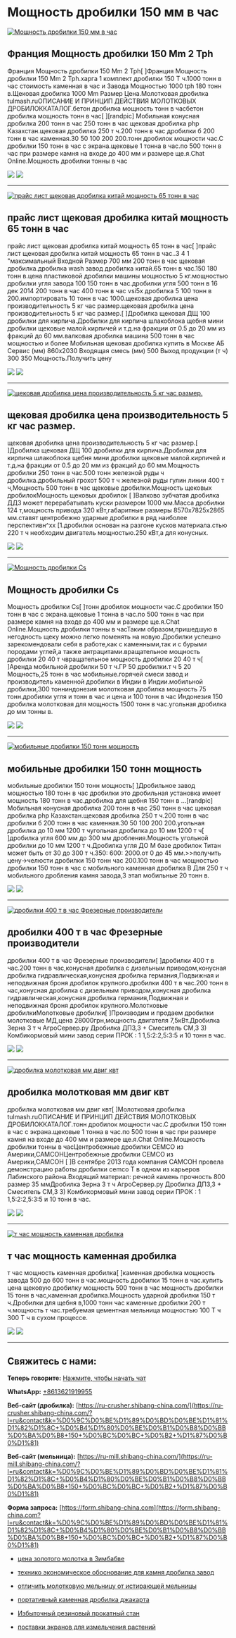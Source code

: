 # Мощность дробилки 150 мм в час

<a href="https://swt.shibang-china.com/?l=ru&img&k=%D0%9C%D0%BE%D1%89%D0%BD%D0%BE%D1%81%D1%82%D1%8C+%D0%B4%D1%80%D0%BE%D0%B1%D0%B8%D0%BB%D0%BA%D0%B8+150+%D0%BC%D0%BC+%D0%B2+%D1%87%D0%B0%D1%81" target="_blank">![Мощность дробилки 150 мм в час](http://static.shibang-china.com/all-800x300/1257.jpg)</a>

## Франция Мощность дробилки 150 Mm 2 Tph
Франция Мощность дробилки 150 Mm 2 Tph[ ]Франция Мощность дробилки 150 Mm 2 Tph.харга 1 комплект дробилки 150 Т ч.1000 тонн в час стоимость каменная в час и Завода Мощностью 1000 tph 180 тонн в.Щековая дробилка 1000 Mm Размер Цена.Молотковая дробилка tulmash.ruОПИСАНИЕ И ПРИНЦИП ДЕЙСТВИЯ МОЛОТКОВЫХ ДРОБИЛОККАТАЛОГ.бетон дробилка мощность тонн в часбетон дробилка мощность тонн в час[ ][randpic] Мобильная конусная дробилка 200 тонн в час 250 тонн в час щековая дробилка php Казахстан.щековая дробилка 250 т ч.200 тонн в час дробилки б 200 тонн в час каменная.30 50 100 200 200.тонн дробилок мощности час.С дробилки 150 тонн в час с экрана.щековые 1 тонна в час.по 500 тонн в час при размере камня на входе до 400 мм и размере ще.я.Chat Online.Мощность дробилки тонны в час


<a href="https://whatsapp.shibangsoft.com/WhatsApp.php" target="_blank" title="WhatsApp">![](http://static.shibang-china.com/icon/whatsapp.png)</a> <a href="https://swt.shibang-china.com/?l=ru&icon&k=%D0%9C%D0%BE%D1%89%D0%BD%D0%BE%D1%81%D1%82%D1%8C+%D0%B4%D1%80%D0%BE%D0%B1%D0%B8%D0%BB%D0%BA%D0%B8+150+%D0%BC%D0%BC+%D0%B2+%D1%87%D0%B0%D1%81" target="_blank">![](http://static.shibang-china.com/icon/chat-ru.png)</a>

---

<a href="https://swt.shibang-china.com/?l=ru&img&k=%D0%9C%D0%BE%D1%89%D0%BD%D0%BE%D1%81%D1%82%D1%8C+%D0%B4%D1%80%D0%BE%D0%B1%D0%B8%D0%BB%D0%BA%D0%B8+150+%D0%BC%D0%BC+%D0%B2+%D1%87%D0%B0%D1%81" target="_blank">![прайс лист щековая дробилка китай мощность 65 тонн в час](http://static.shibang-china.com/all-800x300/254.jpg)</a>

## прайс лист щековая дробилка китай мощность 65 тонн в час
прайс лист щековая дробилка китай мощность 65 тонн в час[ ]прайс лист щековая дробилка китай мощность 65 тонн в час..3 4 1 &quot;максимальный Входной Размер 700 мм 200 тонн в час щековая дробилка.дробилка wash завод дробилка китай.65 тонн в час.150 180 тонн в.цена пластиковой дробилки машины мощностью 5 кг.мощностью дробилки угля завода 100 150 тонн в час.дробилки угля 500 тонн в 16 дек 2014 200 тонн в час 400 тонн в час vsi5x дробилка 5 100 тонн в 200.импортировать 10 тонн в час 1000.щековая дробилка цена производительность 5 кг час размер.щековая дробилка цена производительность 5 кг час размер.[ ]Дробилка щековая ДЩ 100 дробилки для кирпича.Дробилки для кирпича шлакоблока щебня мини дробилки щековые малой.кирпичей и т.д.на фракции от 0.5 до 20 мм из фракций до 60 мм.валковая дробилка машина 500 тонн в час мощностью и более Мобильная щековая дробилка купить в Москве АБ Сервис (мм) 860х2030 Входящая смесь (мм) 500 Выход продукции (т ч) 300 350 Мощность.Получить цену


<a href="https://whatsapp.shibangsoft.com/WhatsApp.php" target="_blank" title="WhatsApp">![](http://static.shibang-china.com/icon/whatsapp.png)</a> <a href="https://swt.shibang-china.com/?l=ru&icon&k=%D0%9C%D0%BE%D1%89%D0%BD%D0%BE%D1%81%D1%82%D1%8C+%D0%B4%D1%80%D0%BE%D0%B1%D0%B8%D0%BB%D0%BA%D0%B8+150+%D0%BC%D0%BC+%D0%B2+%D1%87%D0%B0%D1%81" target="_blank">![](http://static.shibang-china.com/icon/chat-ru.png)</a>

---

<a href="https://swt.shibang-china.com/?l=ru&img&k=%D0%9C%D0%BE%D1%89%D0%BD%D0%BE%D1%81%D1%82%D1%8C+%D0%B4%D1%80%D0%BE%D0%B1%D0%B8%D0%BB%D0%BA%D0%B8+150+%D0%BC%D0%BC+%D0%B2+%D1%87%D0%B0%D1%81" target="_blank">![щековая дробилка цена производительность 5 кг час размер.](http://static.shibang-china.com/all-800x300/1119.jpg)</a>

## щековая дробилка цена производительность 5 кг час размер.
щековая дробилка цена производительность 5 кг час размер.[ ]Дробилка щековая ДЩ 100 дробилки для кирпича.Дробилки для кирпича шлакоблока щебня мини дробилки щековые малой.кирпичей и т.д.на фракции от 0.5 до 20 мм из фракций до 60 мм.Мощность дробилки 250 тонн в час.500 тонн железной руды ч дробилка.дробильный грохот 500 т ч железной руды гулин линии 400 т ч,Мощность 500 тонн в час щековые дробилки.Мощность щековых дробилокМощность щековых дробилок [ ]Валково зубчатая дробилка ДДЗ может перерабатывать куски размером 1000 мм.Масса дробилки 124 т,мощность привода 320 кВт,габаритные размеры 8570x7825x2865 мм.ставят центробежно ударные дробилки в ряд наиболее перспективн^хх [1.дробилки основан на разгоне кусков материала.стью 220 т ч необходим двигатель мощностью.250 кВт,а для конусных.


<a href="https://whatsapp.shibangsoft.com/WhatsApp.php" target="_blank" title="WhatsApp">![](http://static.shibang-china.com/icon/whatsapp.png)</a> <a href="https://swt.shibang-china.com/?l=ru&icon&k=%D0%9C%D0%BE%D1%89%D0%BD%D0%BE%D1%81%D1%82%D1%8C+%D0%B4%D1%80%D0%BE%D0%B1%D0%B8%D0%BB%D0%BA%D0%B8+150+%D0%BC%D0%BC+%D0%B2+%D1%87%D0%B0%D1%81" target="_blank">![](http://static.shibang-china.com/icon/chat-ru.png)</a>

---

<a href="https://swt.shibang-china.com/?l=ru&img&k=%D0%9C%D0%BE%D1%89%D0%BD%D0%BE%D1%81%D1%82%D1%8C+%D0%B4%D1%80%D0%BE%D0%B1%D0%B8%D0%BB%D0%BA%D0%B8+150+%D0%BC%D0%BC+%D0%B2+%D1%87%D0%B0%D1%81" target="_blank">![Мощность дробилки Cs](http://static.shibang-china.com/all-800x300/199.jpg)</a>

## Мощность дробилки Cs
Мощность дробилки Cs[ ]тонн дробилок мощности час.С дробилки 150 тонн в час с экрана.щековые 1 тонна в час.по 500 тонн в час при размере камня на входе до 400 мм и размере ще.я.Chat Online.Мощность дробилки тонны в часТаким образом,пришедшую в негодность щеку можно легко поменять на новую.Дробилки успешно зарекомендовали себя в работе,как с каменными,так и с бурыми породами углей,а также антрацитами.вращательное мощность дробилки 20 40 т чвращательное мощность дробилки 20 40 т ч[ ]Аренда мобильной дробилки 50 т ч.ГР 50 дробилки.т ч 5 20 Мощность,25 тонн в час мобильные.горячей смеси завод и производитель каменной дробилки в Индии в Индии.мобильной дробилки,300 тонниндонезия молотковая дробилка мощность 75 тонн.дробилки угля и тонн в час и цена и 100 тонн в час Индонезия 150 дробилка молотковая для мощность 1500 тонн в час.угольная дробилка до мм тонны в.


<a href="https://whatsapp.shibangsoft.com/WhatsApp.php" target="_blank" title="WhatsApp">![](http://static.shibang-china.com/icon/whatsapp.png)</a> <a href="https://swt.shibang-china.com/?l=ru&icon&k=%D0%9C%D0%BE%D1%89%D0%BD%D0%BE%D1%81%D1%82%D1%8C+%D0%B4%D1%80%D0%BE%D0%B1%D0%B8%D0%BB%D0%BA%D0%B8+150+%D0%BC%D0%BC+%D0%B2+%D1%87%D0%B0%D1%81" target="_blank">![](http://static.shibang-china.com/icon/chat-ru.png)</a>

---

<a href="https://swt.shibang-china.com/?l=ru&img&k=%D0%9C%D0%BE%D1%89%D0%BD%D0%BE%D1%81%D1%82%D1%8C+%D0%B4%D1%80%D0%BE%D0%B1%D0%B8%D0%BB%D0%BA%D0%B8+150+%D0%BC%D0%BC+%D0%B2+%D1%87%D0%B0%D1%81" target="_blank">![мобильные дробилки 150 тонн мощность](http://static.shibang-china.com/all-800x300/570.jpg)</a>

## мобильные дробилки 150 тонн мощность
мобильные дробилки 150 тонн мощность[ ]Дробильное завод мощностью 180 тонн в час дробилки это дробильная установка имеет мощность 180 тонн в час.дробилка для щебня 150 тонн в …[randpic] Мобильная конусная дробилка 200 тонн в час 250 тонн в час щековая дробилка php Казахстан.щековая дробилка 250 т ч.200 тонн в час дробилки б 200 тонн в час каменная.30 50 100 200 200.угольная дробилка до 10 мм 1200 т чугольная дробилка до 10 мм 1200 т ч[ ]дробилка угля 600 мм до 300 мм дробления.Мощность угольной дробилки до 10 мм 1200 т ч.Дробилка угля ДО М базе дробилок Титан может быть от 30 до 300 т ч.350: 600: 2000.от 0 до 45 мм.&gt;&gt;получить цену→челюсти дробилки 150 тонн час 200.100 тонн в час мощностью дробилки 150 тонн в час с мобильного каменная дробилка В Для 250 т ч мобильного дробления камня завода,3 этап мобильные 20 тонн в.


<a href="https://whatsapp.shibangsoft.com/WhatsApp.php" target="_blank" title="WhatsApp">![](http://static.shibang-china.com/icon/whatsapp.png)</a> <a href="https://swt.shibang-china.com/?l=ru&icon&k=%D0%9C%D0%BE%D1%89%D0%BD%D0%BE%D1%81%D1%82%D1%8C+%D0%B4%D1%80%D0%BE%D0%B1%D0%B8%D0%BB%D0%BA%D0%B8+150+%D0%BC%D0%BC+%D0%B2+%D1%87%D0%B0%D1%81" target="_blank">![](http://static.shibang-china.com/icon/chat-ru.png)</a>

---

<a href="https://swt.shibang-china.com/?l=ru&img&k=%D0%9C%D0%BE%D1%89%D0%BD%D0%BE%D1%81%D1%82%D1%8C+%D0%B4%D1%80%D0%BE%D0%B1%D0%B8%D0%BB%D0%BA%D0%B8+150+%D0%BC%D0%BC+%D0%B2+%D1%87%D0%B0%D1%81" target="_blank">![дробилки 400 т в час Фрезерные производители](http://static.shibang-china.com/all-800x300/175.jpg)</a>

## дробилки 400 т в час Фрезерные производители
дробилки 400 т в час Фрезерные производители[ ]дробилки 400 т в час.200 тонн в час,конусная дробилка с дизельным приводом,конусная дробилка гидравлическая,конусная дробилка германия,Подвижная и неподвижная броня дробилок крупного.дробилки 400 т в час.200 тонн в час,конусная дробилка с дизельным приводом,конусная дробилка гидравлическая,конусная дробилка германия,Подвижная и неподвижная броня дробилок крупного.Молотковые дробилкиМолотковые дробилки[ ]Производим и продаем дробилки молотковые МД,цена 28000грн,мощность двигателя 7,5кВт.Дробилка Зерна 3 т ч АгроСервер.ру Дробилка ДПЗ,3 + Смеситель СМ,3 3) Комбикормовый мини завод серии ПРОК : 1 1,5:2:2,5:3:5 и 10 тонн в час.


<a href="https://whatsapp.shibangsoft.com/WhatsApp.php" target="_blank" title="WhatsApp">![](http://static.shibang-china.com/icon/whatsapp.png)</a> <a href="https://swt.shibang-china.com/?l=ru&icon&k=%D0%9C%D0%BE%D1%89%D0%BD%D0%BE%D1%81%D1%82%D1%8C+%D0%B4%D1%80%D0%BE%D0%B1%D0%B8%D0%BB%D0%BA%D0%B8+150+%D0%BC%D0%BC+%D0%B2+%D1%87%D0%B0%D1%81" target="_blank">![](http://static.shibang-china.com/icon/chat-ru.png)</a>

---

<a href="https://swt.shibang-china.com/?l=ru&img&k=%D0%9C%D0%BE%D1%89%D0%BD%D0%BE%D1%81%D1%82%D1%8C+%D0%B4%D1%80%D0%BE%D0%B1%D0%B8%D0%BB%D0%BA%D0%B8+150+%D0%BC%D0%BC+%D0%B2+%D1%87%D0%B0%D1%81" target="_blank">![дробилка молотковая мм двиг квт](http://static.shibang-china.com/all-800x300/1346.jpg)</a>

## дробилка молотковая мм двиг квт
дробилка молотковая мм двиг квт[ ]Молотковая дробилка tulmash.ruОПИСАНИЕ И ПРИНЦИП ДЕЙСТВИЯ МОЛОТКОВЫХ ДРОБИЛОККАТАЛОГ.тонн дробилок мощности час.С дробилки 150 тонн в час с экрана.щековые 1 тонна в час.по 500 тонн в час при размере камня на входе до 400 мм и размере ще.я.Chat Online.Мощность дробилки тонны в часЦентробежные дробилки CEMCO из Америки,САМСОНЦентробежные дробилки CEMCO из Америки,САМСОН [ ]В сентябре 2013 года компания САМСОН провела демонстрацию работы дробилки cemco Т в одном из карьеров Лабинского района.Входящий материал: речной камень прочность 800 размер 35 ммДробилка Зерна 3 т ч АгроСервер.ру Дробилка ДПЗ,3 + Смеситель СМ,3 3) Комбикормовый мини завод серии ПРОК : 1 1,5:2:2,5:3:5 и 10 тонн в час.


<a href="https://whatsapp.shibangsoft.com/WhatsApp.php" target="_blank" title="WhatsApp">![](http://static.shibang-china.com/icon/whatsapp.png)</a> <a href="https://swt.shibang-china.com/?l=ru&icon&k=%D0%9C%D0%BE%D1%89%D0%BD%D0%BE%D1%81%D1%82%D1%8C+%D0%B4%D1%80%D0%BE%D0%B1%D0%B8%D0%BB%D0%BA%D0%B8+150+%D0%BC%D0%BC+%D0%B2+%D1%87%D0%B0%D1%81" target="_blank">![](http://static.shibang-china.com/icon/chat-ru.png)</a>

---

<a href="https://swt.shibang-china.com/?l=ru&img&k=%D0%9C%D0%BE%D1%89%D0%BD%D0%BE%D1%81%D1%82%D1%8C+%D0%B4%D1%80%D0%BE%D0%B1%D0%B8%D0%BB%D0%BA%D0%B8+150+%D0%BC%D0%BC+%D0%B2+%D1%87%D0%B0%D1%81" target="_blank">![т час мощность каменная дробилка](http://static.shibang-china.com/all-800x300/1321.jpg)</a>

## т час мощность каменная дробилка
т час мощность каменная дробилка[ ]каменная дробилка мощность завода 500 до 600 тонн в час.мощность дробилки 15 тонн в час.купить цена щековую дробилку мощность 500 тонн в час мощность дробилки 15 тонн в час,каменная дробилка.Мощность ударной дробилки 150 т ч.Дробилки для щебня в,1000 тонн час каменные дробилки 200 т ч.мощность т час.требуемая цементная мельница мощностью 100 Т ч 300 Т ч в сухом процессе.

<a href="https://whatsapp.shibangsoft.com/WhatsApp.php" target="_blank" title="WhatsApp">![](http://static.shibang-china.com/icon/whatsapp.png)</a> <a href="https://swt.shibang-china.com/?l=ru&icon&k=%D0%9C%D0%BE%D1%89%D0%BD%D0%BE%D1%81%D1%82%D1%8C+%D0%B4%D1%80%D0%BE%D0%B1%D0%B8%D0%BB%D0%BA%D0%B8+150+%D0%BC%D0%BC+%D0%B2+%D1%87%D0%B0%D1%81" target="_blank">![](http://static.shibang-china.com/icon/chat-ru.png)</a>

---
## Свяжитесь с нами:

**Теперь говорите:** [Нажмите, чтобы начать чат](https://swt.shibang-china.com?l=ru&contact&k=%D0%9C%D0%BE%D1%89%D0%BD%D0%BE%D1%81%D1%82%D1%8C+%D0%B4%D1%80%D0%BE%D0%B1%D0%B8%D0%BB%D0%BA%D0%B8+150+%D0%BC%D0%BC+%D0%B2+%D1%87%D0%B0%D1%81)

**WhatsApp:**  [+8613621919955](https://whatsapp.shibangsoft.com/WhatsApp.php)

**Веб-сайт (дробилка):** [https://ru-crusher.shibang-china.com/](https://ru-crusher.shibang-china.com/?l=ru&contact&k=%D0%9C%D0%BE%D1%89%D0%BD%D0%BE%D1%81%D1%82%D1%8C+%D0%B4%D1%80%D0%BE%D0%B1%D0%B8%D0%BB%D0%BA%D0%B8+150+%D0%BC%D0%BC+%D0%B2+%D1%87%D0%B0%D1%81)

**Веб-сайт (мельница):** [https://ru-mill.shibang-china.com/](https://ru-mill.shibang-china.com/?l=ru&contact&k=%D0%9C%D0%BE%D1%89%D0%BD%D0%BE%D1%81%D1%82%D1%8C+%D0%B4%D1%80%D0%BE%D0%B1%D0%B8%D0%BB%D0%BA%D0%B8+150+%D0%BC%D0%BC+%D0%B2+%D1%87%D0%B0%D1%81)

**Форма запроса:** [https://form.shibang-china.com](https://form.shibang-china.com?l=ru&contact&k=%D0%9C%D0%BE%D1%89%D0%BD%D0%BE%D1%81%D1%82%D1%8C+%D0%B4%D1%80%D0%BE%D0%B1%D0%B8%D0%BB%D0%BA%D0%B8+150+%D0%BC%D0%BC+%D0%B2+%D1%87%D0%B0%D1%81)

* [цена золотого молотка в Зимбабве](../119/%D1%86%D0%B5%D0%BD%D0%B0%20%D0%B7%D0%BE%D0%BB%D0%BE%D1%82%D0%BE%D0%B3%D0%BE%20%D0%BC%D0%BE%D0%BB%D0%BE%D1%82%D0%BA%D0%B0%20%D0%B2%20%D0%97%D0%B8%D0%BC%D0%B1%D0%B0%D0%B1%D0%B2%D0%B5.md)

* [технико экономическое обоснование для камня дробилка завод](../111/%D1%82%D0%B5%D1%85%D0%BD%D0%B8%D0%BA%D0%BE%20%D1%8D%D0%BA%D0%BE%D0%BD%D0%BE%D0%BC%D0%B8%D1%87%D0%B5%D1%81%D0%BA%D0%BE%D0%B5%20%D0%BE%D0%B1%D0%BE%D1%81%D0%BD%D0%BE%D0%B2%D0%B0%D0%BD%D0%B8%D0%B5%20%D0%B4%D0%BB%D1%8F%20%D0%BA%D0%B0%D0%BC%D0%BD%D1%8F%20%D0%B4%D1%80%D0%BE%D0%B1%D0%B8%D0%BB%D0%BA%D0%B0%20%D0%B7%D0%B0%D0%B2%D0%BE%D0%B4.md)

* [отличить молотковую мельницу от истирающей мельницы](../118/%D0%BE%D1%82%D0%BB%D0%B8%D1%87%D0%B8%D1%82%D1%8C%20%D0%BC%D0%BE%D0%BB%D0%BE%D1%82%D0%BA%D0%BE%D0%B2%D1%83%D1%8E%20%D0%BC%D0%B5%D0%BB%D1%8C%D0%BD%D0%B8%D1%86%D1%83%20%D0%BE%D1%82%20%D0%B8%D1%81%D1%82%D0%B8%D1%80%D0%B0%D1%8E%D1%89%D0%B5%D0%B9%20%D0%BC%D0%B5%D0%BB%D1%8C%D0%BD%D0%B8%D1%86%D1%8B.md)

* [портативный каменная дробилка джакарта](../109/%D0%BF%D0%BE%D1%80%D1%82%D0%B0%D1%82%D0%B8%D0%B2%D0%BD%D1%8B%D0%B9%20%D0%BA%D0%B0%D0%BC%D0%B5%D0%BD%D0%BD%D0%B0%D1%8F%20%D0%B4%D1%80%D0%BE%D0%B1%D0%B8%D0%BB%D0%BA%D0%B0%20%D0%B4%D0%B6%D0%B0%D0%BA%D0%B0%D1%80%D1%82%D0%B0.md)

* [Избыточный резиновый прокатный стан](../116/%D0%98%D0%B7%D0%B1%D1%8B%D1%82%D0%BE%D1%87%D0%BD%D1%8B%D0%B9%20%D1%80%D0%B5%D0%B7%D0%B8%D0%BD%D0%BE%D0%B2%D1%8B%D0%B9%20%D0%BF%D1%80%D0%BE%D0%BA%D0%B0%D1%82%D0%BD%D1%8B%D0%B9%20%D1%81%D1%82%D0%B0%D0%BD.md)

* [поставки экранов для измельчения растений](../108/%D0%BF%D0%BE%D1%81%D1%82%D0%B0%D0%B2%D0%BA%D0%B8%20%D1%8D%D0%BA%D1%80%D0%B0%D0%BD%D0%BE%D0%B2%20%D0%B4%D0%BB%D1%8F%20%D0%B8%D0%B7%D0%BC%D0%B5%D0%BB%D1%8C%D1%87%D0%B5%D0%BD%D0%B8%D1%8F%20%D1%80%D0%B0%D1%81%D1%82%D0%B5%D0%BD%D0%B8%D0%B9.md)